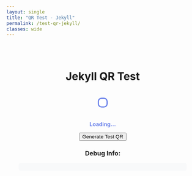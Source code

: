 ```yaml
---
layout: single
title: "QR Test - Jekyll"
permalink: /test-qr-jekyll/
classes: wide
---
```


<div style="text-align: center; padding: 2rem;">
  <h1>Jekyll QR Test</h1>
  
  <div id="qr-container" style="margin: 20px auto; padding: 10px; border: 3px solid #667eea; border-radius: 10px; display: inline-block; background: white;"></div>
  <p id="qr-status" style="color: #667eea; font-weight: bold; margin-top: 15px;">Loading...</p>
  
  <button onclick="testQR()">Generate Test QR</button>
  
  <div style="margin-top: 20px;">
    <h3>Debug Info:</h3>
    <div id="debug-info" style="background: #f8f9fa; padding: 10px; border-radius: 5px; font-family: monospace; text-align: left; max-width: 600px; margin: 0 auto;"></div>
  </div>
</div>

<script>
document.addEventListener('DOMContentLoaded', function() {
  'use strict';
  
  var qrContainer = document.getElementById('qr-container');
  var statusEl = document.getElementById('qr-status');
  var debugEl = document.getElementById('debug-info');
  
  function debug(msg) {
    console.log(msg);
    if (debugEl) {
      debugEl.innerHTML += msg + '<br>';
    }
  }
  
  debug('Script started');
  debug('Current URL: ' + window.location.href);
  
  function waitForLib(callback) {
    var attempts = 0;
    function check() {
      attempts++;
      debug('Checking for qrcodegen... attempt ' + attempts + ' - type: ' + typeof qrcodegen);
      if (typeof qrcodegen !== 'undefined') {
        debug('✅ qrcodegen found!');
        debug('QrCode available: ' + (qrcodegen.QrCode ? 'YES' : 'NO'));
        debug('Ecc available: ' + (qrcodegen.QrCode && qrcodegen.QrCode.Ecc ? 'YES' : 'NO'));
        callback();
      } else if (attempts < 50) {
        setTimeout(check, 100);
      } else {
        debug('❌ qrcodegen not found after 5 seconds');
        if (statusEl) {
          statusEl.textContent = '❌ Library failed to load';
          statusEl.style.color = '#dc3545';
        }
      }
    }
    check();
  }
  
  // Create global testQR function
  window.testQR = function() {
    debug('=== Testing QR Generation ===');
    try {
      if (typeof qrcodegen === 'undefined') {
        debug('❌ qrcodegen not available');
        return;
      }
      
      var testUrl = 'https://sorujov.github.io/attend/math-stat-1/?tok=' + btoa(Date.now() + '-STAT2311-F25');
      debug('Test URL: ' + testUrl);
      
      var qr = qrcodegen.QrCode.encodeText(testUrl, qrcodegen.QrCode.Ecc.HIGH);
      debug('✅ QR created successfully, size: ' + qr.size);
      
      // Simple rendering
      var cellSize = 8;
      var border = 4;
      var size = qr.size;
      var totalSize = (size + border * 2) * cellSize;
      
      var svg = document.createElementNS('http://www.w3.org/2000/svg', 'svg');
      svg.setAttribute('width', totalSize);
      svg.setAttribute('height', totalSize);
      
      // White background
      var bg = document.createElementNS('http://www.w3.org/2000/svg', 'rect');
      bg.setAttribute('width', totalSize);
      bg.setAttribute('height', totalSize);
      bg.setAttribute('fill', '#ffffff');
      svg.appendChild(bg);
      
      // Draw modules
      for (var y = 0; y < size; y++) {
        for (var x = 0; x < size; x++) {
          if (qr.getModule(x, y)) {
            var rect = document.createElementNS('http://www.w3.org/2000/svg', 'rect');
            rect.setAttribute('x', (x + border) * cellSize);
            rect.setAttribute('y', (y + border) * cellSize);
            rect.setAttribute('width', cellSize);
            rect.setAttribute('height', cellSize);
            rect.setAttribute('fill', '#000000');
            svg.appendChild(rect);
          }
        }
      }
      
      if (qrContainer) {
        qrContainer.innerHTML = '';
        qrContainer.appendChild(svg);
      }
      
      if (statusEl) {
        statusEl.textContent = '✅ QR Generated Successfully!';
        statusEl.style.color = '#28a745';
      }
      debug('✅ SVG rendered successfully');
      
    } catch (e) {
      debug('❌ ERROR: ' + e.message);
      if (statusEl) {
        statusEl.textContent = '❌ Error: ' + e.message;
        statusEl.style.color = '#dc3545';
      }
    }
  };
  
  // Wait for library load
  setTimeout(function() {
    debug('Checking for script after 1 second...');
    waitForLib(function() {
      debug('✅ Library ready!');
      if (statusEl) {
        statusEl.textContent = 'Library loaded! Click button to test.';
        statusEl.style.color = '#28a745';
      }
    });
  }, 1000);
});
</script>